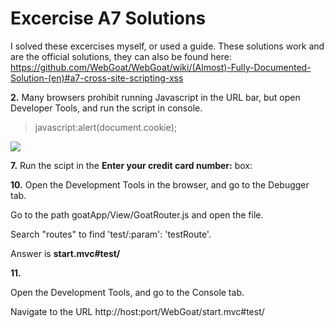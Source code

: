 # Excercise A7 Solutions

I solved these excercises myself, or used a guide. These solutions work and are the official solutions, they can also be found here: https://github.com/WebGoat/WebGoat/wiki/(Almost)-Fully-Documented-Solution-(en)#a7-cross-site-scripting-xss

__2.__ Many browsers prohibit running Javascript in the URL bar, but open Developer Tools, and run the script in console.

> javascript:alert(document.cookie);

![](https://tonikerttula.files.wordpress.com/2021/11/image-76.png?w=1024)

__7.__ Run the scipt in the __Enter your credit card number:__ box:

> <script>alert()</script>

__10.__ Open the Development Tools in the browser, and go to the Debugger tab.

Go to the path goatApp/View/GoatRouter.js and open the file.

Search "routes" to find 'test/:param': 'testRoute'.

Answer is __start.mvc#test/__

__11.__

Open the Development Tools, and go to the Console tab.

Navigate to the URL http://host:port/WebGoat/start.mvc#test/<script>webgoat.customjs.phoneHome()<%2Fscript>.

The number is in the function output
  
__12.__
  
1. Solution 4
  2. Solution 3
  3. Solution 1
  4. Solution 2
  5. Solution 4
  
